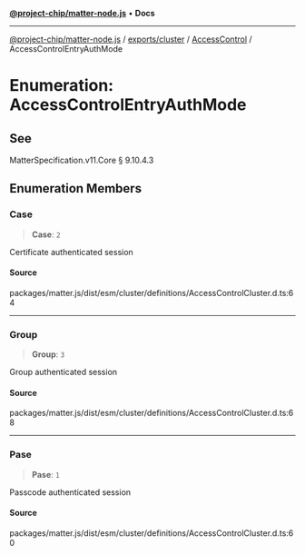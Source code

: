 [**@project-chip/matter-node.js**](../../../../../README.md) • **Docs**

***

[@project-chip/matter-node.js](../../../../../modules.md) / [exports/cluster](../../../README.md) / [AccessControl](../README.md) / AccessControlEntryAuthMode

# Enumeration: AccessControlEntryAuthMode

## See

MatterSpecification.v11.Core § 9.10.4.3

## Enumeration Members

### Case

> **Case**: `2`

Certificate authenticated session

#### Source

packages/matter.js/dist/esm/cluster/definitions/AccessControlCluster.d.ts:64

***

### Group

> **Group**: `3`

Group authenticated session

#### Source

packages/matter.js/dist/esm/cluster/definitions/AccessControlCluster.d.ts:68

***

### Pase

> **Pase**: `1`

Passcode authenticated session

#### Source

packages/matter.js/dist/esm/cluster/definitions/AccessControlCluster.d.ts:60
